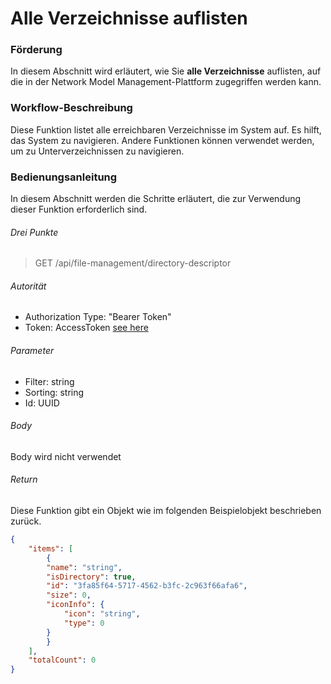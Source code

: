 # Alle Verzeichnisse auflisten

### Förderung
In diesem Abschnitt wird erläutert, wie Sie **alle Verzeichnisse** auflisten, auf die in der Network Model Management-Plattform zugegriffen werden kann.

### Workflow-Beschreibung
Diese Funktion listet alle erreichbaren Verzeichnisse im System auf. Es hilft, das System zu navigieren. Andere Funktionen können verwendet werden, um zu Unterverzeichnissen zu navigieren.


### Bedienungsanleitung
In diesem Abschnitt werden die Schritte erläutert, die zur Verwendung dieser Funktion erforderlich sind.

###### Drei Punkte
> GET /api/file-management/directory-descriptor

###### Autorität
- Authorization Type: "Bearer Token"
- Token: AccessToken [see here](../IdentityManagement/Authorization.md)

###### Parameter
- Filter: string
- Sorting: string
- Id: UUID

###### Body
Body wird nicht verwendet

###### Return
Diese Funktion gibt ein Objekt wie im folgenden Beispielobjekt beschrieben zurück.
```JSON
{
    "items": [
        {
        "name": "string",
        "isDirectory": true,
        "id": "3fa85f64-5717-4562-b3fc-2c963f66afa6",
        "size": 0,
        "iconInfo": {
            "icon": "string",
            "type": 0
        }
        }
    ],
    "totalCount": 0
}
````